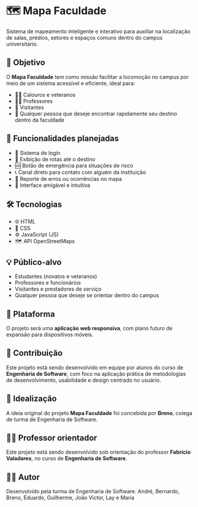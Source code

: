 # 🗺️ Mapa Faculdade

Sistema de mapeamento inteligente e interativo para auxiliar na localização de salas, prédios, setores e espaços comuns dentro do campus universitário.

## 🎯 Objetivo

O **Mapa Faculdade** tem como missão facilitar a locomoção no campus por meio de um sistema acessível e eficiente, ideal para:

- 🧑‍🎓 Calouros e veteranos
- 👩‍🏫 Professores
- 👥 Visitantes
- 📍 Qualquer pessoa que deseje encontrar rapidamente seu destino dentro da faculdade

## 🚀 Funcionalidades planejadas

- 🔐 Sistema de login
- 🧭 Exibição de rotas até o destino
- 🆘 Botão de emergência para situações de risco
- 📞 Canal direto para contato com alguém da instituição
- 📣 Reporte de erros ou ocorrências no mapa
- 🧠 Interface amigável e intuitiva

## 🛠️ Tecnologias

- 🌐 HTML
- 🎨 CSS
- ⚙️ JavaScript (JS)
- 🗺️ API OpenStreetMaps

## 💡 Público-alvo

- Estudantes (novatos e veteranos)
- Professores e funcionários
- Visitantes e prestadores de serviço
- Qualquer pessoa que deseje se orientar dentro do campus

## 📱 Plataforma

O projeto será uma **aplicação web responsiva**, com plano futuro de expansão para dispositivos móveis.

## 🤝 Contribuição

Este projeto está sendo desenvolvido em equipe por alunos do curso de **Engenharia de Software**, com foco na aplicação prática de metodologias de desenvolvimento, usabilidade e design centrado no usuário.

## 🧠 Idealização

A ideia original do projeto **Mapa Faculdade** foi concebida por **Breno**, colega de turma de Engenharia de Software.

## 🧑‍🏫 Professor orientador

Este projeto está sendo desenvolvido sob orientação do professor **Fabrício Valadares**, no curso de **Engenharia de Software**.

## 👨‍💻 Autor

Desenvolvido pela turma de Engenharia de Software.
André, Bernardo, Breno, Eduardo, Guilherme, João Victor, Lay e Maria
